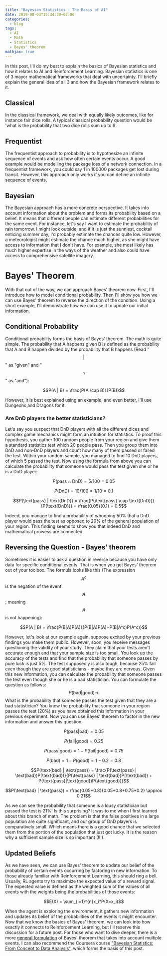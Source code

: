 ```yaml
---
title: "Bayesian Statistics - The Basis of AI"
date: 2019-08-03T15:34:30+02:00
categories:
  - blog
tags:
  - AI
  - Math
  - Statistics
  - Bayes' theorem
mathjax: true
---
```

In this post, I'll do my best to explain the basics of Bayesian statistics and how it relates to AI and Reinforcement Learning. Bayesian statistics is one of 3 mayor mathematical frameworks that deal with uncertainty. I'll briefly explain the general idea of all 3 and how the Bayesian framework relates to it.

## Classical 
In the classical framework, we deal with equally likely outcomes, like for instance fair dice rolls. A typical classical probability question would be 'what is the probability that two dice rolls sum up to 6'.

## Frequentist
The frequentist approach to probability is to hypothesize an infinite sequence of events and ask how often certain events occur. A good example would be modelling the package loss of a network connection. In a frequentist framework, you could say 1 in 100000 packages get lost during transit. However, this approach only works if you can define an infinite sequence of events.

## Bayesian
The Bayesian approach has a more concrete perspective. It takes into account information about the problem and forms its probability based on a belief. It means that different people can estimate different probabilities for the same event. For instance, let's say I want to estimate the probability of rain tomorrow. I might look outside, and if it is just the sunniest, cocktail enticing summer day, I'd probably estimate the chances quite low. However, a meteorologist might estimate the chance much higher, as she might have access to information that I don't have. For example, she most likely has much higher expertise in the ways of the weather and also could have access to comprehensive satellite imagery.

# Bayes' Theorem
With that out of the way, we can approach Bayes' theorem now. First, I'll introduce how to model conditional probability. Then I'll show you how we can use Bayes' theorem to reverse the direction of the condition. Using a short example, I'll demonstrate how we can use it to update our initial information. 

## Conditional Probability
Conditional probability forms the basis of Bayes' theorem. The math is quite simple. The probability that A happens given B is defined as the probability that A and B happen divided by the probability that B happens (Read "$$|$$" as "given" and "$$\cap$$" as "and"): 

$$P(A | B) = \frac{P(A \cap B)}{P(B)}$$

However, it is best explained using an example, and even better, I'll use Dungeons and Dragons for it.

### Are DnD players the better statisticians?
Let's say you suspect that DnD players with all the different dices and complex game mechanics might form an intuition for statistics. To proof this hypothesis, you gather 100 random people from your region and give them a standard statistics test which 20 people pass. Then you group them into DnD and non-DnD players and count how many of them passed or failed the test. Within your random sample, you managed to find 10 DnD players, of which 5 passed the test. Now using the formula from above you can calculate the probability that someone would pass the test given she or he is a DnD player:

$$P(\text{pass} \cap \text{DnD}) = 5/100 = 0.05$$

$$P(\text{DnD}) = 10/100 = 1/10 = 0.1$$

$$P(\text{pass} | \text{DnD}) = \frac{P(\text{pass} \cap \text{DnD})}{P(\text{DnD})} = \frac{0.05}{0.1} = 0.5$$

Indeed, you manage to find a probability of whooping 50% that a DnD player would pass the test as opposed to 20% of the general population of your region. This finding seems to show you that indeed DnD and mathematical prowess are connected.

## Reversing the Question - Bayes' theorem
Sometimes it is easier to ask a question in reverse because you have only data for specific conditional events. That is when you get Bayes' theorem out of your toolbox. The formula looks like this (The expression $$A^c$$ is the negation of the event $$A$$; meaning $$A$$ is not happening):

$$P(A | B) = \frac{P(B|A)P(A)}{P(B|A)P(A)+P(B|A^c)P(A^c)}$$

However, let's look at our example again, suppose excited by your previous findings you make them public. However, soon, you receive messages questioning the validity of your study.  They claim that your tests aren't accurate enough and that your sample size is too small. You look up the accuracy of the tests and find that the probability that someone passes by pure luck is just 5%. The test supposedly is also tough, because 25% fail even though they are good statisticians - maybe they are nervous. Given this new information, you can calculate the probability that someone passes the test even though she or he is a bad statistician. You can formulate the question as follows: 
$$P(\text{bad} | \text{good})\to$$ 
What is the probability that someone passes the test given that they are a bad statistician? You know the probability that someone in your region passes the test (20%) as you have obtained this information in your previous experiment. Now you can use Bayes' theorem to factor in the new information and answer this question: 

$$P(\text{pass} | \text{bad}) = 0.05$$

$$P(\text{fail} | \text{good}) = 0.25$$ 

$$P(\text{pass}|\text{good}) = 1 - P(\text{fail} | \text{good}) = 0.75$$

$$P(\text{bad}) = 1 - P(\text{good}) = 1 - 0.2 = 0.8$$

$$P(\text{bad} | \text{pass}) = \frac{P(\text{pass} | \text{bad})P(\text{bad})}{P(\text{pass} | \text{bad})P(\text{bad}) + P(\text{pass}|\text{good})P(\text{good})}$$

$$P(\text{bad} | \text{pass}) = \frac{0.05*0.8}{0.05*0.8+0.75*0.2} \approx 0.21$$

As we can see the probability that someone is a lousy statistician but passed the test is 21%! Is this surprising? It was to me when I first learned about this branch of math. The problem is that the false positives in a large population are quite significant, and our group of DnD players is comparatively small. Which means there is a good chance that we selected them from the portion of the population that just got lucky. It is the reason why a sufficient sample size is so important (!!!). 

## Updated Beliefs
As we have seen, we can use Bayes' theorem to update our belief of the probability of certain events occurring by factoring in new information. To those already familiar with Reinforcement Learning, this should ring a bell. Usually, RL agents try to maximize the expected value of a reward signal. The expected value is defined as the weighted sum of the values of all events with the weights being the probabilities of those events:

$$E(X) = \sum_{i=1}^{n}x_i*P(X=x_i)$$ 

When the agent is exploring the environment, it gathers new information and updates its belief of the probabilities of the events it might encounter. Now that we know the basics of Bayes' theorem, we can look into how exactly it connects to Reinforcement Learning, but I'll reserve this discussion for a future post. For those who want to dive deeper, there is a more [general formulation](https://en.wikipedia.org/wiki/Bayes'_theorem#Extended_form) of Bayes' theorem that takes into account multiple events. I can also recommend the Coursera course ["Bayesian Statistics: From Concept to Data Analysis"](https://www.coursera.org/learn/bayesian-statistics), which forms the basis of this post.


